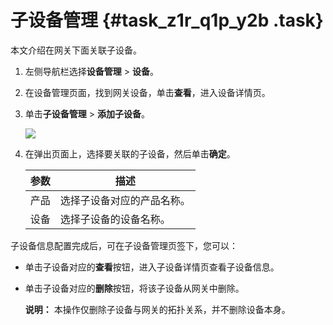 # 子设备管理 {#task_z1r_q1p_y2b .task}

本文介绍在网关下面关联子设备。

1.  左侧导航栏选择**设备管理** \> **设备**。
2.  在设备管理页面，找到网关设备，单击**查看**，进入设备详情页。
3.  单击**子设备管理** \> **添加子设备**。 

    ![](http://static-aliyun-doc.oss-cn-hangzhou.aliyuncs.com/assets/img/18811/155720829210897_zh-CN.png)

4.  在弹出页面上，选择要关联的子设备，然后单击**确定**。 

    |参数|描述|
    |--|--|
    |产品|选择子设备对应的产品名称。|
    |设备|选择子设备的设备名称。|


子设备信息配置完成后，可在子设备管理页签下，您可以：

-   单击子设备对应的**查看**按钮，进入子设备详情页查看子设备信息。
-   单击子设备对应的**删除**按钮，将该子设备从网关中删除。

    **说明：** 本操作仅删除子设备与网关的拓扑关系，并不删除设备本身。


